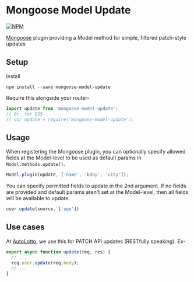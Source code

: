 # Mongoose Model Update

[![NPM](https://nodei.co/npm/mongoose-model-update.png?downloads=true)](https://nodei.co/npm/mongoose-model-update/)

[Mongoose] plugin providing a Model method for simple, filtered patch-style updates


## Setup

Install

```shell
npm install --save mongoose-model-update
```

Require this alongside your router-

```javascript
import update from 'mongoose-model-update';
// Or, for ES5-
// var update = require('mongoose-model-update');
```


## Usage

When registering the Mongoose plugin, you can optionally specify allowed fields
at the Model-level to be used as default params in `Model.methods.update()`.

```javascript
Model.plugin(update, ['name', 'bday', 'city']);
```

You can specify permitted fields to update in the 2nd argument. If no fields are
provided and default params aren't set at the Model-level, then all fields will
be available to update.

```javascript
user.update(source, ['age'])
```


## Use cases

At [AutoLotto], we use this for PATCH API updates (RESTfully speaking). Ex-

```javascript
export async function update(req, res) {
  // ...
  req.user.update(req.body);
  // ...
}
```


[Mongoose]: http://mongoosejs.com
[AutoLotto]: https://autolotto.com
